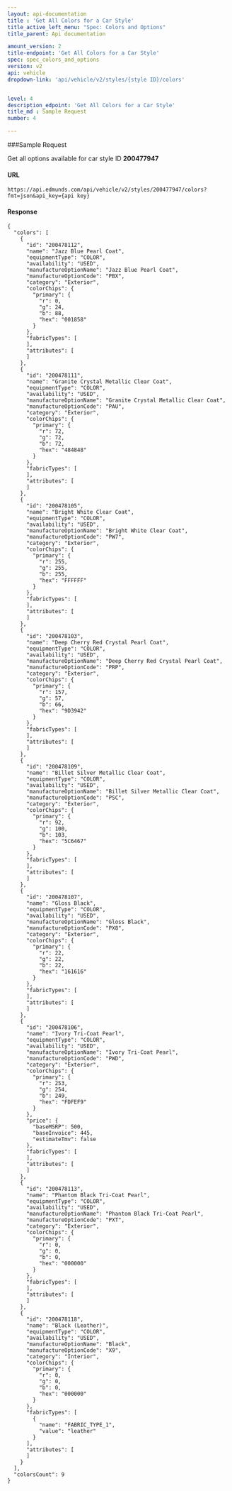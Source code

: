 ```yaml
---
layout: api-documentation
title : 'Get All Colors for a Car Style'
title_active_left_menu: "Spec: Colors and Options"
title_parent: Api documentation

amount_version: 2
title-endpoint: 'Get All Colors for a Car Style'
spec: spec_colors_and_options
version: v2
api: vehicle
dropdown-link: 'api/vehicle/v2/styles/{style ID}/colors'


level: 4
description_edpoint: 'Get All Colors for a Car Style'
title_md : Sample Request
number: 4

---
```


###Sample Request

Get all options available for car style ID **200477947**

#### URL

	https://api.edmunds.com/api/vehicle/v2/styles/200477947/colors?fmt=json&api_key={api key}
	
#### Response
	
	{
	  "colors": [
	    {
	      "id": "200478112",
	      "name": "Jazz Blue Pearl Coat",
	      "equipmentType": "COLOR",
	      "availability": "USED",
	      "manufactureOptionName": "Jazz Blue Pearl Coat",
	      "manufactureOptionCode": "PBX",
	      "category": "Exterior",
	      "colorChips": {
	        "primary": {
	          "r": 0,
	          "g": 24,
	          "b": 88,
	          "hex": "001858"
	        }
	      },
	      "fabricTypes": [
	      ],
	      "attributes": [
	      ]
	    },
	    {
	      "id": "200478111",
	      "name": "Granite Crystal Metallic Clear Coat",
	      "equipmentType": "COLOR",
	      "availability": "USED",
	      "manufactureOptionName": "Granite Crystal Metallic Clear Coat",
	      "manufactureOptionCode": "PAU",
	      "category": "Exterior",
	      "colorChips": {
	        "primary": {
	          "r": 72,
	          "g": 72,
	          "b": 72,
	          "hex": "484848"
	        }
	      },
	      "fabricTypes": [
	      ],
	      "attributes": [
	      ]
	    },
	    {
	      "id": "200478105",
	      "name": "Bright White Clear Coat",
	      "equipmentType": "COLOR",
	      "availability": "USED",
	      "manufactureOptionName": "Bright White Clear Coat",
	      "manufactureOptionCode": "PW7",
	      "category": "Exterior",
	      "colorChips": {
	        "primary": {
	          "r": 255,
	          "g": 255,
	          "b": 255,
	          "hex": "FFFFFF"
	        }
	      },
	      "fabricTypes": [
	      ],
	      "attributes": [
	      ]
	    },
	    {
	      "id": "200478103",
	      "name": "Deep Cherry Red Crystal Pearl Coat",
	      "equipmentType": "COLOR",
	      "availability": "USED",
	      "manufactureOptionName": "Deep Cherry Red Crystal Pearl Coat",
	      "manufactureOptionCode": "PRP",
	      "category": "Exterior",
	      "colorChips": {
	        "primary": {
	          "r": 157,
	          "g": 57,
	          "b": 66,
	          "hex": "9D3942"
	        }
	      },
	      "fabricTypes": [
	      ],
	      "attributes": [
	      ]
	    },
	    {
	      "id": "200478109",
	      "name": "Billet Silver Metallic Clear Coat",
	      "equipmentType": "COLOR",
	      "availability": "USED",
	      "manufactureOptionName": "Billet Silver Metallic Clear Coat",
	      "manufactureOptionCode": "PSC",
	      "category": "Exterior",
	      "colorChips": {
	        "primary": {
	          "r": 92,
	          "g": 100,
	          "b": 103,
	          "hex": "5C6467"
	        }
	      },
	      "fabricTypes": [
	      ],
	      "attributes": [
	      ]
	    },
	    {
	      "id": "200478107",
	      "name": "Gloss Black",
	      "equipmentType": "COLOR",
	      "availability": "USED",
	      "manufactureOptionName": "Gloss Black",
	      "manufactureOptionCode": "PX8",
	      "category": "Exterior",
	      "colorChips": {
	        "primary": {
	          "r": 22,
	          "g": 22,
	          "b": 22,
	          "hex": "161616"
	        }
	      },
	      "fabricTypes": [
	      ],
	      "attributes": [
	      ]
	    },
	    {
	      "id": "200478106",
	      "name": "Ivory Tri-Coat Pearl",
	      "equipmentType": "COLOR",
	      "availability": "USED",
	      "manufactureOptionName": "Ivory Tri-Coat Pearl",
	      "manufactureOptionCode": "PWD",
	      "category": "Exterior",
	      "colorChips": {
	        "primary": {
	          "r": 253,
	          "g": 254,
	          "b": 249,
	          "hex": "FDFEF9"
	        }
	      },
	      "price": {
	        "baseMSRP": 500,
	        "baseInvoice": 445,
	        "estimateTmv": false
	      },
	      "fabricTypes": [
	      ],
	      "attributes": [
	      ]
	    },
	    {
	      "id": "200478113",
	      "name": "Phantom Black Tri-Coat Pearl",
	      "equipmentType": "COLOR",
	      "availability": "USED",
	      "manufactureOptionName": "Phantom Black Tri-Coat Pearl",
	      "manufactureOptionCode": "PXT",
	      "category": "Exterior",
	      "colorChips": {
	        "primary": {
	          "r": 0,
	          "g": 0,
	          "b": 0,
	          "hex": "000000"
	        }
	      },
	      "fabricTypes": [
	      ],
	      "attributes": [
	      ]
	    },
	    {
	      "id": "200478118",
	      "name": "Black (Leather)",
	      "equipmentType": "COLOR",
	      "availability": "USED",
	      "manufactureOptionName": "Black",
	      "manufactureOptionCode": "X9",
	      "category": "Interior",
	      "colorChips": {
	        "primary": {
	          "r": 0,
	          "g": 0,
	          "b": 0,
	          "hex": "000000"
	        }
	      },
	      "fabricTypes": [
	        {
	          "name": "FABRIC_TYPE_1",
	          "value": "leather"
	        }
	      ],
	      "attributes": [
	      ]
	    }
	  ],
	  "colorsCount": 9
	}